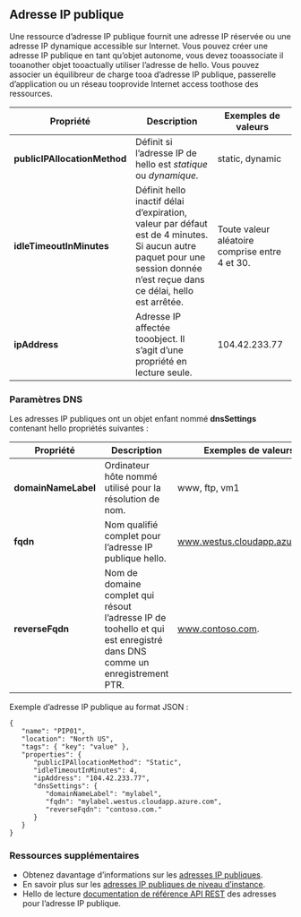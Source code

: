 ## <a name="public-ip-address"></a>Adresse IP publique
Une ressource d’adresse IP publique fournit une adresse IP réservée ou une adresse IP dynamique accessible sur Internet. Vous pouvez créer une adresse IP publique en tant qu’objet autonome, vous devez tooassociate il tooanother objet tooactually utiliser l’adresse de hello. Vous pouvez associer un équilibreur de charge tooa d’adresse IP publique, passerelle d’application ou un réseau tooprovide Internet access toothose des ressources.  

| Propriété | Description | Exemples de valeurs |
| --- | --- | --- |
| **publicIPAllocationMethod** |Définit si l’adresse IP de hello est *statique* ou *dynamique*. |static, dynamic |
| **idleTimeoutInMinutes** |Définit hello inactif délai d’expiration, valeur par défaut est de 4 minutes. Si aucun autre paquet pour une session donnée n’est reçue dans ce délai, hello est arrêtée. |Toute valeur aléatoire comprise entre 4 et 30. |
| **ipAddress** |Adresse IP affectée tooobject. Il s’agit d’une propriété en lecture seule. |104.42.233.77 |

### <a name="dns-settings"></a>Paramètres DNS
Les adresses IP publiques ont un objet enfant nommé **dnsSettings** contenant hello propriétés suivantes :

| Propriété | Description | Exemples de valeurs |
| --- | --- | --- |
| **domainNameLabel** |Ordinateur hôte nommé utilisé pour la résolution de nom. |www, ftp, vm1 |
| **fqdn** |Nom qualifié complet pour l’adresse IP publique hello. |www.westus.cloudapp.azure.com |
| **reverseFqdn** |Nom de domaine complet qui résout l’adresse IP de toohello et qui est enregistré dans DNS comme un enregistrement PTR. |www.contoso.com. |

Exemple d’adresse IP publique au format JSON :

    {
       "name": "PIP01",
       "location": "North US",
       "tags": { "key": "value" },
       "properties": {
          "publicIPAllocationMethod": "Static",
          "idleTimeoutInMinutes": 4,
          "ipAddress": "104.42.233.77",
          "dnsSettings": {
             "domainNameLabel": "mylabel",
             "fqdn": "mylabel.westus.cloudapp.azure.com",
             "reverseFqdn": "contoso.com."
          }
       }
    } 

### <a name="additional-resources"></a>Ressources supplémentaires
* Obtenez davantage d’informations sur les [adresses IP publiques](../articles/virtual-network/virtual-networks-reserved-public-ip.md).
* En savoir plus sur les [adresses IP publiques de niveau d’instance](../articles/virtual-network/virtual-networks-instance-level-public-ip.md).
* Hello de lecture [documentation de référence API REST](https://msdn.microsoft.com/library/azure/mt163638.aspx) des adresses pour l’adresse IP publique.

